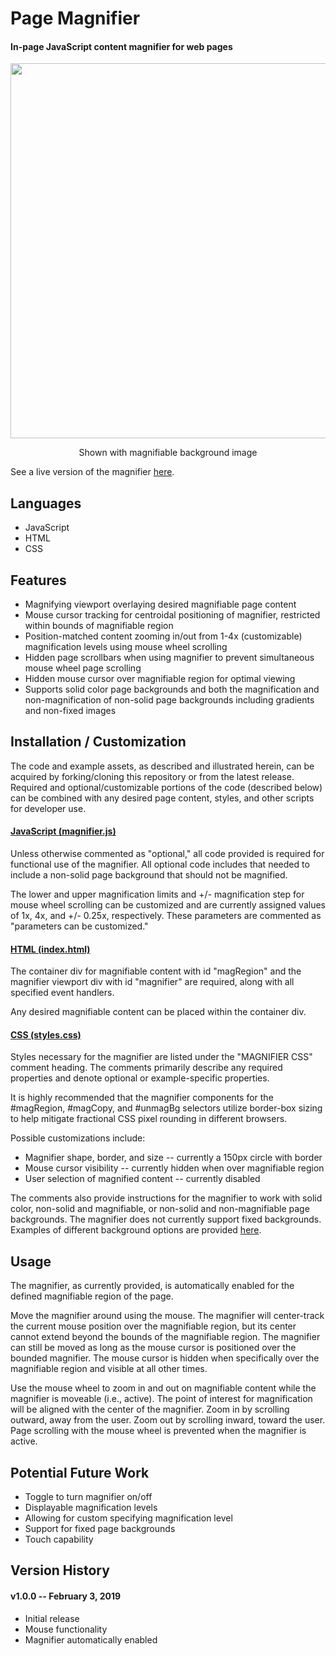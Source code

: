 # Page Magnifier

#### In-page JavaScript content magnifier for web pages

<p align="center"><img src="https://imgur.com/uU14R2k.gif" width=600></p>

<p align="center">Shown with magnifiable background image</p>

See a live version of the magnifier [here](https://davidmwald.github.io/page-magnifier/).

## Languages

- JavaScript
- HTML
- CSS

## Features

- Magnifying viewport overlaying desired magnifiable page content
- Mouse cursor tracking for centroidal positioning of magnifier, restricted within bounds of magnifiable region
- Position-matched content zooming in/out from 1-4x (customizable) magnification levels using mouse wheel scrolling
- Hidden page scrollbars when using magnifier to prevent simultaneous mouse wheel page scrolling
- Hidden mouse cursor over magnifiable region for optimal viewing
- Supports solid color page backgrounds and both the magnification and non-magnification of non-solid page backgrounds including gradients and non-fixed images 

## Installation / Customization

The code and example assets, as described and illustrated herein, can be acquired by forking/cloning this repository or from the latest release. Required and optional/customizable portions of the code (described below) can be combined with any desired page content, styles, and other scripts for developer use.

#### <ins>JavaScript (magnifier.js)</ins>

Unless otherwise commented as "optional," all code provided is required for functional use of the magnifier. All optional code includes that needed to include a non-solid page background that should not be magnified.

The lower and upper magnification limits and +/- magnification step for mouse wheel scrolling can be customized and are currently assigned values of 1x, 4x, and +/- 0.25x, respectively. These parameters are commented as "parameters can be customized." 

#### <ins>HTML (index.html)</ins>

The container div for magnifiable content with id "magRegion" and the magnifier viewport div with id "magnifier" are required, along with all specified event handlers.

Any desired magnifiable content can be placed within the container div.

#### <ins>CSS (styles.css)</ins>

Styles necessary for the magnifier are listed under the "MAGNIFIER CSS" comment heading. The comments primarily describe any required properties and denote optional or example-specific properties. 

It is highly recommended that the magnifier components for the #magRegion, #magCopy, and #unmagBg selectors utilize border-box sizing to help mitigate fractional CSS pixel rounding in different browsers.

Possible customizations include:

- Magnifier shape, border, and size -- currently a 150px circle with border
- Mouse cursor visibility -- currently hidden when over magnifiable region
- User selection of magnified content -- currently disabled

The comments also provide instructions for the magnifier to work with solid color, non-solid and magnifiable, or non-solid and non-magnifiable page backgrounds. The magnifier does not currently support fixed backgrounds. Examples of different background options are provided [here](docs/BACKGROUND-EXAMPLES.md).

## Usage

The magnifier, as currently provided, is automatically enabled for the defined magnifiable region of the page.

Move the magnifier around using the mouse. The magnifier will center-track the current mouse position over the magnifiable region, but its center cannot extend beyond the bounds of the magnifiable region. The magnifier can still be moved as long as the mouse cursor is positioned over the bounded magnifier. The mouse cursor is hidden when specifically over the magnifiable region and visible at all other times.

Use the mouse wheel to zoom in and out on magnifiable content while the magnifier is moveable (i.e., active). The point of interest for magnification will be aligned with the center of the magnifier. Zoom in by scrolling outward, away from the user. Zoom out by scrolling inward, toward the user. Page scrolling with the mouse wheel is prevented when the magnifier is active.

## Potential Future Work

- Toggle to turn magnifier on/off
- Displayable magnification levels
- Allowing for custom specifying magnification level
- Support for fixed page backgrounds
- Touch capability

## Version History

#### v1.0.0 -- February 3, 2019

- Initial release
- Mouse functionality
- Magnifier automatically enabled
